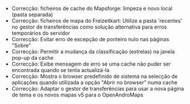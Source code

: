 - Correcção: ficheiros de cache do Mapsforge: limpeza e novo local (pasta separada)
- Correcção: ficheiros de mapa do Freizeitkart: Utilize a pasta 'recentes' no gestor de transferências como solução alternativa para erros temporários do servidor
- Correcção: Evitar erro de excepção de ponteiro nulo nas páginas "Sobre"
- Correcção: Permitir a mudança da classificação (estrelas) na janela pop-up da cache
- Correcção: Exibe mensagem de erro se uma cache não puder ser encontrada quando se tenta actualizá-la
- Correcção: Mostra o browser predefinido de sistema na selecção de aplicações quando utilizada a opção "Abrir no browser" numa cache
- Correcção: Adaptar o gestor de transferências para usar a nova página de tema e os novos mapas v5 para o OpenAndroMaps

